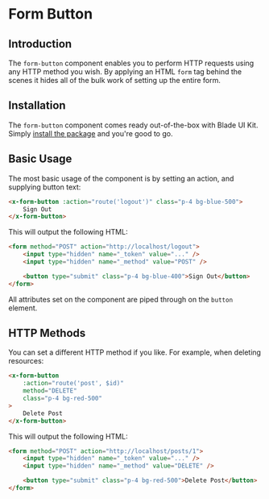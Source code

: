 # Form Button

## Introduction

The `form-button` component enables you to perform HTTP requests using any HTTP method you wish. By applying an HTML `form` tag behind the scenes it hides all of the bulk work of setting up the entire form.

## Installation

The `form-button` component comes ready out-of-the-box with Blade UI Kit. Simply [install the package](/docs/{{version}}/installation) and you're good to go.

## Basic Usage

The most basic usage of the component is by setting an action, and supplying button text:

```html
<x-form-button :action="route('logout')" class="p-4 bg-blue-500">
    Sign Out
</x-form-button>
```

This will output the following HTML:

```html
<form method="POST" action="http://localhost/logout">
    <input type="hidden" name="_token" value="..." />
    <input type="hidden" name="_method" value="POST" />

    <button type="submit" class="p-4 bg-blue-400">Sign Out</button>
</form>
```

All attributes set on the component are piped through on the `button` element.

## HTTP Methods

You can set a different HTTP method if you like. For example, when deleting resources:

```html
<x-form-button
    :action="route('post', $id)"
    method="DELETE"
    class="p-4 bg-red-500"
>
    Delete Post
</x-form-button>
```

This will output the following HTML:

```html
<form method="POST" action="http://localhost/posts/1">
    <input type="hidden" name="_token" value="..." />
    <input type="hidden" name="_method" value="DELETE" />

    <button type="submit" class="p-4 bg-red-500">Delete Post</button>
</form>
```
